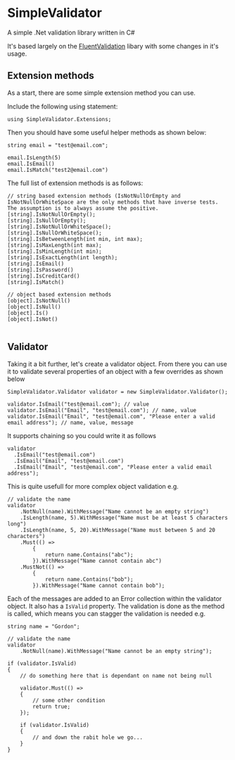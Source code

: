 # SimpleValidator
A simple .Net validation library written in C#

It's based largely on the [FluentValidation](https://github.com/JeremySkinner/FluentValidation) libary with some changes in it's usage. 

## Extension methods
As a start, there are some simple extension method you can use. 

Include the following using statement:

```using SimpleValidator.Extensions;```

Then you should have some useful helper methods as shown below:

```
string email = "test@email.com";

email.IsLength(5)
email.IsEmail()
email.IsMatch("test2@email.com")
```

The full list of extension methods is as follows:

```
// string based extension methods (IsNotNullOrEmpty and IsNotNullOrWhiteSpace are the only methods that have inverse tests. The assumption is to always assume the positive.
[string].IsNotNullOrEmpty();
[string].IsNullOrEmpty();
[string].IsNotNullOrWhiteSpace();
[string].IsNullOrWhiteSpace();
[string].IsBetweenLength(int min, int max);
[string].IsMaxLength(int max);
[string].IsMinLength(int min);
[string].IsExactLength(int length);
[string].IsEmail()
[string].IsPassword()
[string].IsCreditCard()
[string].IsMatch()

// object based extension methods
[object].IsNotNull()
[object].IsNull()
[object].Is()
[object].IsNot()


```

## Validator

Taking it a bit further, let's create a validator object. From there you can use it to validate several properties of an object with a few overrides as shown below

```
SimpleValidator.Validator validator = new SimpleValidator.Validator();

validator.IsEmail("test@email.com"); // value
validator.IsEmail("Email", "test@email.com"); // name, value
validator.IsEmail("Email", "test@email.com", "Please enter a valid email address"); // name, value, message
```

It supports chaining so you could write it as follows

```
validator
  .IsEmail("test@email.com")
  .IsEmail("Email", "test@email.com")
  .IsEmail("Email", "test@email.com", "Please enter a valid email address");
```

This is quite usefull for more complex object validation e.g.
```
// validate the name
validator
    .NotNull(name).WithMessage("Name cannot be an empty string")
    .IsLength(name, 5).WithMessage("Name must be at least 5 characters long")
    .IsLength(name, 5, 20).WithMessage("Name must between 5 and 20 characters")
    .Must(() =>
        {
            return name.Contains("abc");
        }).WithMessage("Name cannot contain abc")
    .MustNot(() =>
        {
            return name.Contains("bob");
        }).WithMessage("Name cannot contain bob");
```

Each of the messages are added to an Error collection within the validator object. It also has a ```IsValid``` property. The validation is done as the method is called, which means you can stagger the validation is needed e.g. 

```
string name = "Gordon";

// validate the name
validator
    .NotNull(name).WithMessage("Name cannot be an empty string");

if (validator.IsValid)
{
    // do something here that is dependant on name not being null

    validator.Must(() =>
    {
        // some other condition
        return true;
    });

    if (validator.IsValid)
    {
        // and down the rabit hole we go...
    }
}
```
